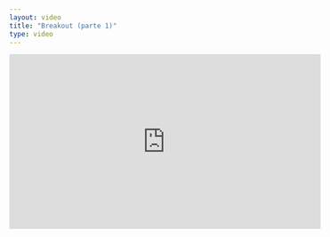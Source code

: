 ```yaml
---
layout: video
title: "Breakout (parte 1)"
type: video
---
```


<iframe width="560" height="315" src="https://www.youtube.com/embed/sGeG7neteEs" frameborder="0" allow="accelerometer; autoplay; clipboard-write; encrypted-media; gyroscope; picture-in-picture" allowfullscreen></iframe>